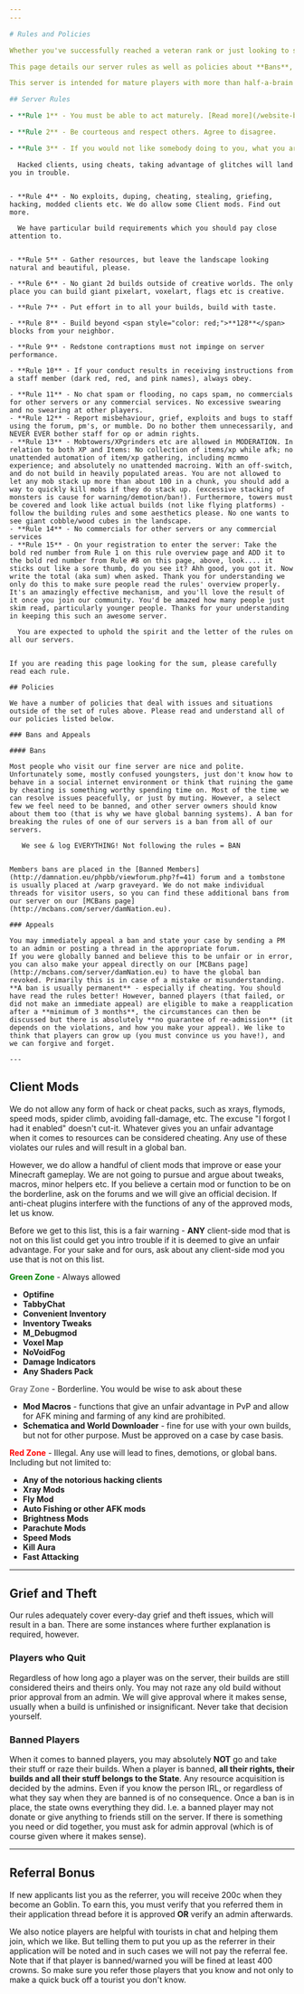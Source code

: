 ```yaml
---
---

# Rules and Policies

Whether you've successfully reached a veteran rank or just looking to see if you want to join our server, our rules and policies sections has been created to go in to detail about why our rules are what they are. Hopefully if you read this section you will not have any questions about the most frequently asked "do I, or don't I?" subjects. Most of it is common sense, but some if it is particular to this server.

This page details our server rules as well as policies about **Bans**, **Appeals**, **Griefing/Theft**, and **Referral Bonuses**. Scroll down to read more about those specific entries.

This server is intended for mature players with more than half-a-brain and we expect EVERYONE here to behave accordingly.

## Server Rules

- **Rule 1** - You must be able to act maturely. [Read more](/website-beta/membership-age) about our Membership Age Policy

- **Rule 2** - Be courteous and respect others. Agree to disagree.

- **Rule 3** - If you would not like somebody doing to you, what you are thinking of doing to them, DO NOT do it. We're talking common, real world, sense here, folks.

```
      Hacked clients, using cheats, taking advantage of glitches will land you in trouble.
```

- **Rule 4** - No exploits, duping, cheating, stealing, griefing, hacking, modded clients etc. We do allow some Client mods. Find out more.

```
      We have particular build requirements which you should pay close attention to.
```

- **Rule 5** - Gather resources, but leave the landscape looking natural and beautiful, please.

- **Rule 6** - No giant 2d builds outside of creative worlds. The only place you can build giant pixelart, voxelart, flags etc is creative.

- **Rule 7** - Put effort in to all your builds, build with taste.

- **Rule 8** - Build beyond <span style="color: red;">**128**</span> blocks from your neighbor.

- **Rule 9** - Redstone contraptions must not impinge on server performance.

- **Rule 10** - If your conduct results in receiving instructions from a staff member (dark red, red, and pink names), always obey.

- **Rule 11** - No chat spam or flooding, no caps spam, no commercials for other servers or any commercial services. No excessive swearing and no swearing at other players.
- **Rule 12** - Report misbehaviour, grief, exploits and bugs to staff using the forum, pm's, or mumble. Do no bother them unnecessarily, and NEVER EVER bother staff for op or admin rights.
- **Rule 13** - Mobtowers/XPgrinders etc are allowed in MODERATION. In relation to both XP and Items: No collection of items/xp while afk; no unattended automation of item/xp gathering, including mcmmo experience; and absolutely no unattended macroing. With an off-switch, and do not build in heavily populated areas. You are not allowed to let any mob stack up more than about 100 in a chunk, you should add a way to quickly kill mobs if they do stack up. (excessive stacking of monsters is cause for warning/demotion/ban!). Furthermore, towers must be covered and look like actual builds (not like flying platforms) - follow the building rules and some aesthetics please. No one wants to see giant cobble/wood cubes in the landscape.
- **Rule 14** - No commercials for other servers or any commercial services
- **Rule 15** - On your registration to enter the server: Take the bold red number from Rule 1 on this rule overview page and ADD it to the bold red number from Rule #8 on this page, above, look.... it sticks out like a sore thumb, do you see it? Ahh good, you got it. Now write the total (aka sum) when asked. Thank you for understanding we only do this to make sure people read the rules' overview properly. It's an amazingly effective mechanism, and you'll love the result of it once you join our community. You'd be amazed how many people just skim read, particularly younger people. Thanks for your understanding in keeping this such an awesome server.

```
      You are expected to uphold the spirit and the letter of the rules on all our servers.
```

If you are reading this page looking for the sum, please carefully read each rule.

## Policies

We have a number of policies that deal with issues and situations outside of the set of rules above. Please read and understand all of our policies listed below.

### Bans and Appeals

#### Bans

Most people who visit our fine server are nice and polite. Unfortunately some, mostly confused youngsters, just don't know how to behave in a social internet environment or think that ruining the game by cheating is something worthy spending time on. Most of the time we can resolve issues peacefully, or just by muting. However, a select few we feel need to be banned, and other server owners should know about them too (that is why we have global banning systems). A ban for breaking the rules of one of our servers is a ban from all of our servers.

```
       We see & log EVERYTHING! Not following the rules = BAN
```

Members bans are placed in the [Banned Members](http://damnation.eu/phpbb/viewforum.php?f=41) forum and a tombstone is usually placed at /warp graveyard. We do not make individual threads for visitor users, so you can find these additional bans from our server on our [MCBans page](http://mcbans.com/server/damNation.eu).

### Appeals

You may immediately appeal a ban and state your case by sending a PM to an admin or posting a thread in the appropriate forum.
If you were globally banned and believe this to be unfair or in error, you can also make your appeal directly on our [MCBans page](http://mcbans.com/server/damNation.eu) to have the global ban revoked. Primarily this is in case of a mistake or misunderstanding.
**A ban is usually permanent** - especially if cheating. You should have read the rules better! However, banned players (that failed, or did not make an immediate appeal) are eligible to make a reapplication after a **minimum of 3 months**, the circumstances can then be discussed but there is absolutely **no guarantee of re-admission** (it depends on the violations, and how you make your appeal). We like to think that players can grow up (you must convince us you have!), and we can forgive and forget.

---
```


## Client Mods

We do not allow any form of hack or cheat packs, such as xrays, flymods, speed mods, spider climb, avoiding fall-damage, etc. The excuse "I forgot I had it enabled" doesn't cut-it. Whatever gives you an unfair advantage when it comes to resources can be considered cheating. Any use of these violates our rules and will result in a global ban.

However, we do allow a handful of client mods that improve or ease your Minecraft gameplay. We are not going to pursue and argue about tweaks, macros, minor helpers etc. If you believe a certain mod or function to be on the borderline, ask on the forums and we will give an official decision. If anti-cheat plugins interfere with the functions of any of the approved mods, let us know.

Before we get to this list, this is a fair warning - **ANY** client-side mod that is not on this list could get you intro trouble if it is deemed to give an unfair advantage. For your sake and for ours, ask about any client-side mod you use that is not on this list.

<span style="color: green;">**Green Zone**</span> - Always allowed

* **Optifine**
* **TabbyChat**
* **Convenient Inventory**
* **Inventory Tweaks**
* **M_Debugmod**
* **Voxel Map**
* **NoVoidFog**
* **Damage Indicators**
* **Any Shaders Pack**


<span style="color: gray;">**Gray Zone**</span> - Borderline. You would be wise to ask about these

* **Mod Macros** - functions that give an unfair advantage in PvP and allow for AFK mining and farming of any kind are prohibited.
* **Schematica and World Downloader** - fine for use with your own builds, but not for other purpose. Must be approved on a case by case basis.


<span style="color: red;">**Red Zone**</span> - Illegal. Any use will lead to fines, demotions, or global bans. Including but not limited to:

* **Any of the notorious hacking clients**
* **Xray Mods**
* **Fly Mod**
* **Auto Fishing or other AFK mods**
* **Brightness Mods**
* **Parachute Mods**
* **Speed Mods**
* **Kill Aura**
* **Fast Attacking**

---

## Grief and Theft

Our rules adequately cover every-day grief and theft issues, which will result in a ban. There are some instances where further explanation is required, however.

### Players who Quit

Regardless of how long ago a player was on the server, their builds are still considered theirs and theirs only. You may not raze any old build without prior approval from an admin. We will give approval where it makes sense, usually when a build is unfinished or insignificant. Never take that decision yourself.

### Banned Players

When it comes to banned players, you may absolutely **NOT** go and take their stuff or raze their builds. When a player is banned, **all their rights, their builds and all their stuff belongs to the State**. Any resource acquisition is decided by the admins. Even if you know the person IRL, or regardless of what they say when they are banned is of no consequence. Once a ban is in place, the state owns everything they did. I.e. a banned player may not donate or give anything to friends still on the server. If there is something you need or did together, you must ask for admin approval (which is of course given where it makes sense).

---

## Referral Bonus

If new applicants list you as the referrer, you will receive 200c when they become an Goblin. To earn this, you must verify that you referred them in their application thread before it is approved **OR** verify an admin afterwards.

We also notice players are helpful with tourists in chat and helping them join, which we like. But telling them to put you up as the referrer in their application will be noted and in such cases we will not pay the referral fee. Note that if that player is banned/warned you will be fined at least 400 crowns. So make sure you refer those players that you know and not only to make a quick buck off a tourist you don't know.
